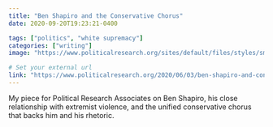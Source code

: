 ```yaml
---
title: "Ben Shapiro and the Conservative Chorus"
date: 2020-09-20T19:23:21-0400

tags: ["politics", "white supremacy"]
categories: ["writing"]
image: "https://www.politicalresearch.org/sites/default/files/styles/small_banner_image/public/2020-06/49290694556_60a4da9c6e_k.jpg?h=e0e8c2a6&itok=ZXZiFGys"

# Set your external url
link: "https://www.politicalresearch.org/2020/06/03/ben-shapiro-and-conservative-chorus"
---
```


My piece for Political Research Associates on Ben Shapiro, his close relationship with extremist violence, and the unified conservative chorus that backs him and his rhetoric.
